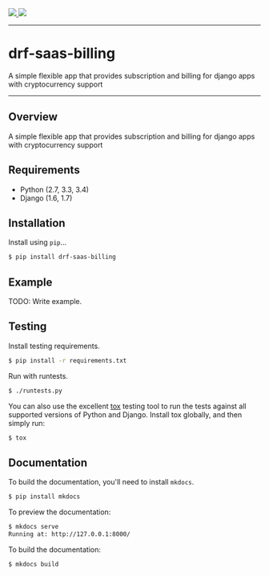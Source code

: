 <div class="badges">
    <a href="http://travis-ci.org/ydaniels/drf-saas-billing">
        <img src="https://travis-ci.org/ydaniels/drf-saas-billing.svg?branch=master">
    </a>
    <a href="https://pypi.python.org/pypi/drf-saas-billing">
        <img src="https://img.shields.io/pypi/v/drf-saas-billing.svg">
    </a>
</div>

---

# drf-saas-billing

A simple flexible app that provides subscription and billing for django apps with cryptocurrency support

---

## Overview

A simple flexible app that provides subscription and billing for django apps with cryptocurrency support

## Requirements

* Python (2.7, 3.3, 3.4)
* Django (1.6, 1.7)

## Installation

Install using `pip`...

```bash
$ pip install drf-saas-billing
```

## Example

TODO: Write example.

## Testing

Install testing requirements.

```bash
$ pip install -r requirements.txt
```

Run with runtests.

```bash
$ ./runtests.py
```

You can also use the excellent [tox](http://tox.readthedocs.org/en/latest/) testing tool to run the tests against all supported versions of Python and Django. Install tox globally, and then simply run:

```bash
$ tox
```

## Documentation

To build the documentation, you'll need to install `mkdocs`.

```bash
$ pip install mkdocs
```

To preview the documentation:

```bash
$ mkdocs serve
Running at: http://127.0.0.1:8000/
```

To build the documentation:

```bash
$ mkdocs build
```
